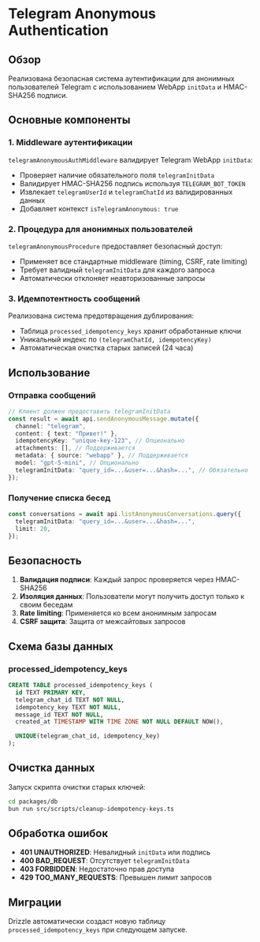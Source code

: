 # Telegram Anonymous Authentication

## Обзор

Реализована безопасная система аутентификации для анонимных пользователей Telegram с использованием WebApp `initData` и HMAC-SHA256 подписи.

## Основные компоненты

### 1. Middleware аутентификации

`telegramAnonymousAuthMiddleware` валидирует Telegram WebApp `initData`:

- Проверяет наличие обязательного поля `telegramInitData`
- Валидирует HMAC-SHA256 подпись используя `TELEGRAM_BOT_TOKEN`
- Извлекает `telegramUserId` и `telegramChatId` из валидированных данных
- Добавляет контекст `isTelegramAnonymous: true`

### 2. Процедура для анонимных пользователей

`telegramAnonymousProcedure` предоставляет безопасный доступ:

- Применяет все стандартные middleware (timing, CSRF, rate limiting)
- Требует валидный `telegramInitData` для каждого запроса
- Автоматически отклоняет неавторизованные запросы

### 3. Идемпотентность сообщений

Реализована система предотвращения дублирования:

- Таблица `processed_idempotency_keys` хранит обработанные ключи
- Уникальный индекс по `(telegramChatId, idempotencyKey)`
- Автоматическая очистка старых записей (24 часа)

## Использование

### Отправка сообщений

```typescript
// Клиент должен предоставить telegramInitData
const result = await api.sendAnonymousMessage.mutate({
  channel: "telegram",
  content: { text: "Привет!" },
  idempotencyKey: "unique-key-123", // Опционально
  attachments: [], // Поддерживается
  metadata: { source: "webapp" }, // Поддерживается
  model: "gpt-5-mini", // Опционально
  telegramInitData: "query_id=...&user=...&hash=...", // Обязательно
});
```

### Получение списка бесед

```typescript
const conversations = await api.listAnonymousConversations.query({
  telegramInitData: "query_id=...&user=...&hash=...",
  limit: 20,
});
```

## Безопасность

1. **Валидация подписи**: Каждый запрос проверяется через HMAC-SHA256
2. **Изоляция данных**: Пользователи могут получить доступ только к своим беседам
3. **Rate limiting**: Применяется ко всем анонимным запросам
4. **CSRF защита**: Защита от межсайтовых запросов

## Схема базы данных

### processed_idempotency_keys

```sql
CREATE TABLE processed_idempotency_keys (
  id TEXT PRIMARY KEY,
  telegram_chat_id TEXT NOT NULL,
  idempotency_key TEXT NOT NULL,
  message_id TEXT NOT NULL,
  created_at TIMESTAMP WITH TIME ZONE NOT NULL DEFAULT NOW(),

  UNIQUE(telegram_chat_id, idempotency_key)
);
```

## Очистка данных

Запуск скрипта очистки старых ключей:

```bash
cd packages/db
bun run src/scripts/cleanup-idempotency-keys.ts
```

## Обработка ошибок

- **401 UNAUTHORIZED**: Невалидный `initData` или подпись
- **400 BAD_REQUEST**: Отсутствует `telegramInitData`
- **403 FORBIDDEN**: Недостаточно прав доступа
- **429 TOO_MANY_REQUESTS**: Превышен лимит запросов

## Миграции

Drizzle автоматически создаст новую таблицу `processed_idempotency_keys` при следующем запуске.
